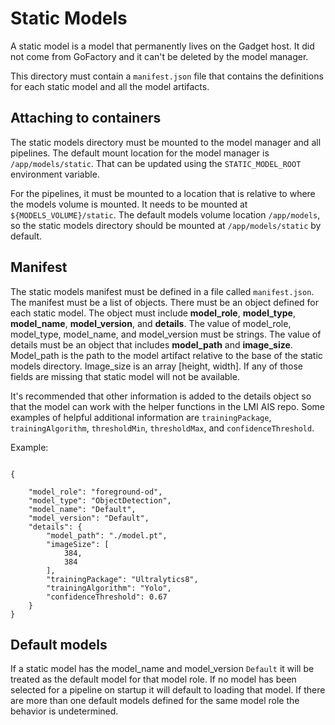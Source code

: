 # Static Models

A static model is a model that permanently lives on the Gadget host. It did not come from GoFactory and it can't be deleted by the model manager. 

This directory must contain a `manifest.json` file that contains the definitions for each static model and all the model artifacts. 

## Attaching to containers

The static models directory must be mounted to the model manager and all pipelines. The default mount location for the model manager is `/app/models/static`. That can be updated using the `STATIC_MODEL_ROOT` environment variable.

For the pipelines, it must be mounted to a location that is relative to where the models volume is mounted. It needs to be mounted at `${MODELS_VOLUME}/static`. The default models volume location `/app/models`, so the static models directory should be mounted at `/app/models/static` by default.

## Manifest

The static models manifest must be defined in a file called `manifest.json`. The manifest must be a list of objects. There must be an object defined for each static model. The object must include **model_role**, **model_type**, **model_name**, **model_version**, and **details**. The value of model_role, model_type, model_name, and model_version must be strings.  The value of details must be an object that includes **model_path** and **image_size**. Model_path is the path to the model artifact relative to the base of the static models directory. Image_size is an array [height, width]. If any of those fields are missing that static model will not be available. 

It's recommended that other information is added to the details object so that the model can work with the helper functions in the LMI AIS repo. Some examples of helpful additional information are `trainingPackage`, `trainingAlgorithm`, `thresholdMin`, `thresholdMax`, and `confidenceThreshold`. 

Example:

```

{

    "model_role": "foreground-od",
    "model_type": "ObjectDetection",
    "model_name": "Default",
    "model_version": "Default",
    "details": {
        "model_path": "./model.pt",
        "imageSize": [
            384,
            384
        ],
        "trainingPackage": "Ultralytics8",
        "trainingAlgorithm": "Yolo",
        "confidenceThreshold": 0.67
    }
}

```


## Default models

If a static model has the model_name and model_version `Default` it will be treated as the default model for that model role. If no model has been selected for a pipeline on startup it will default to loading that model. If there are more than one default models defined for the same model role the behavior is undetermined.